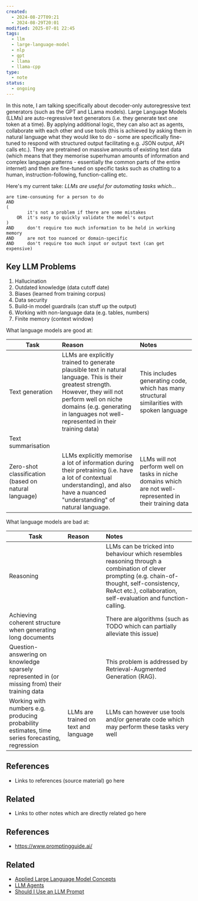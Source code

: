 ```yaml
---
created:
  - 2024-08-27T09:21
  - 2024-08-29T20:01
modified: 2025-07-01 22:45
tags:
  - llm
  - large-language-model
  - nlp
  - gpt
  - llama
  - llama-cpp
type:
  - note
status:
  - ongoing
---
```

In this note, I am talking specifically about decoder-only autoregressive text generators (such as the GPT and LLama models).
Large Language Models (LLMs) are auto-regressive text generators (i.e. they generate text one token at a time). By applying additional logic, they can also act as agents, collaborate with each other and use tools (this is achieved by asking them in natural language what they would like to do - some are specifically fine-tuned to respond with structured output facilitating e.g. JSON output, API calls etc.). 
They are pretrained on massive amounts of existing text data (which means that they memorise superhuman amounts of information and complex language patterns - essentially the common parts of the entire internet) and then are fine-tuned on specific tasks such as chatting to a human, instruction-following, function-calling etc.

Here's my current take:
*LLMs are useful for automating tasks which...*
```
are time-consuming for a person to do
AND
(
		it's not a problem if there are some mistakes	
	OR  it's easy to quickly validate the model's output
)
AND     don't require too much information to be held in working memory    
AND     are not too nuanced or domain-specific
AND     don't require too much input or output text (can get expensive)
```

## Key LLM Problems

1. Hallucination
2. Outdated knowledge (data cutoff date)
3. Biases (learned from training corpus)
4. Data security
5. Build-in model guardrails (can stuff up the output)
6. Working with non-language data (e.g. tables, numbers)
7. Finite memory (context window)

What language models are good at:

| Task                                                 | Reason                                                                                                                                                                                                                                          | Notes                                                                                                      |
| ---------------------------------------------------- | :---------------------------------------------------------------------------------------------------------------------------------------------------------------------------------------------------------------------------------------------- | :--------------------------------------------------------------------------------------------------------- |
| Text generation                                      | LLMs are explicitly trained to generate plausible text in natural language. This is their greatest strength.<br>However, they will not perform well on niche domains (e.g. generating in languages not well-represented in their training data) | This includes generating code, which has many structural similarities with spoken language                 |
| Text summarisation                                   |                                                                                                                                                                                                                                                 |                                                                                                            |
| Zero-shot classification (based on natural language) | LLMs explicitly memorise a lot of information during their pretraining (i.e. have a lot of contextual understanding), and also have a nuanced "understanding" of natural language.                                                              | LLMs will not perform well on tasks in niche domains which are not well-represented in their training data |

What language models are bad at:

| Task                                                                                           | Reason                                | Notes                                                                                                                                                                                                              |
| ---------------------------------------------------------------------------------------------- | :------------------------------------ | :----------------------------------------------------------------------------------------------------------------------------------------------------------------------------------------------------------------- |
| Reasoning                                                                                      |                                       | LLMs can be tricked into behaviour which resembles reasoning through a combination of clever prompting (e.g. chain-of-thought, self-consistency, ReAct etc.), collaboration, self-evaluation and function-calling. |
| Achieving coherent structure when generating long documents                                    |                                       | There are algorithms (such as TODO which can partially alleviate this issue)                                                                                                                                       |
| Question-answering on knowledge sparsely represented in (or missing from) their training data  |                                       | This problem is addressed by Retrieval-Augmented Generation (RAG).                                                                                                                                                 |
| Working with numbers e.g. producing probability estimates, time series forecasting, regression | LLMs are trained on text and language | LLMs can however use tools and/or generate code which may perform these tasks very well                                                                                                                            |
## References
* Links to references (source material) go here
## Related
* Links to other notes which are directly related go here
## References
* https://www.promptingguide.ai/
## Related
* [Applied Large Language Model Concepts](Applied%20Large%20Language%20Model%20Concepts.md)
* [LLM Agents](LLM%20Agents.md)
* [Should I Use an LLM Prompt](Should%20I%20Use%20an%20LLM%20Prompt.md)